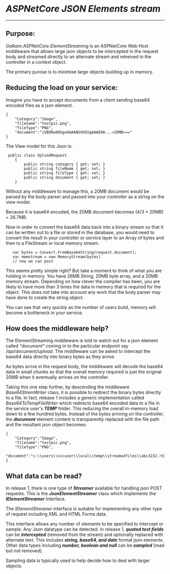 # _ASPNetCore JSON Elements stream_
------------------------------------

## Purpose:
_*Galkam.ASPNetCore.ElementStreaming*_ is an ASPNetCore Web Host middleware that allows large json objects to be intercepted in the request body and streamed directly to an alternate stream and retreived in the controller in a context object.

The primary purose is to minimise large objects building up in memory.  

## Reducing the load on your service:
Imagine you have to accept documents from a client sending base64 encoded files as a json element.
```
{
    "Category":"Image",
    "filename":"testpic.png",
    "fileType":"PNG",
    "document":"iVBORw0KGgoAAAANSUhEUgAAAE0A...<20MB>=="
}
```
The View model for this Json is: 
```
 public class UploadRequest
    {
        public string category { get; set; }
        public string fileName { get; set; }
        public string fileType { get; set; }
        public string document { get; set; }
    }
```

Without any middleware to manage this, a 20MB document would be parsed by the body parser and passed into your controller as a string on the view model.

Because it is base64 encoded, the 20MB document becomes (4/3 * 20MB) = 26.7MB.

Now in order to convert the base64 data back into a binary stream so that it can be written out to a file or stored in the database, you would need to convert the result in your controller or service layer to an Array of bytes and then to a FileStream or local memory stream.  
```
   var bytes = Convert.FromBase64String(request.document);
   var memstream = new MemoryStream(bytes)
   // now we can post
```

This seems pretty simple right?  But take a moment to think of what you are holding in memory. You have 26MB String, 20MB byte array, and a 20MB memory stream.  Depending on how clever the compiler has been, you are likely to have more than 3 times the data in memory that is required for the object.  This does not take into account any work that the body parser may have done to create the string object.

You can see that very quickly as the number of users build, memory will become a bottleneck in your service.

## How does the middleware help?

The ElementStreaming middleware is told to watch out for a json element called _*"document"*_ coming in to the particular endpoint say _/api/document/upload_.  The middleware can be asked to intercept the base64 data directly into binary bytes as they arrive. 

As bytes arrive in the request body, the middleware will decode the base64 data in small chunks so that the overall memory required is just the original 20MB when it eventually arrives on the controller.  

Taking this one step further, by descending the middleware _Base64StremWriter_ class, it is possible to redirect the binary bytes directly to a file.  In fact, release 1 includes a generic implementation called _Base64ToTempFileWriter_ which redirects base64 encoded data to a file in the service user's _**TEMP**_ folder. This reducing the overall in-memory load down to a few hundred bytes.  Instead of the bytes arriving on the controller, the _**document**_ element content is transparently replaced with the file path and the resultant json object becomes:

```
{
    "Category":"Image",
    "filename":"testpic.png",
    "fileType":"PNG",
    "document":"c:\\users\\svcuser\\local\\temp\\streamedfiles\\abc3232.rX3"
}
```

## What data can be read?
In release 1, there is one type of _**Streamer**_ available for handling json POST requests. This is the _**JsonElementStreamer**_ class which implements the _**IElementStreamer**_ Interface.

The _IElementStreamer_ interface is suitable for implementing any other type of request including XML and HTML Forms data. 

This interface allows any number of elements to be specified to intercept or sample.  Any Json datatype can be detected.  In release 1, _**quoted text fields**_ can be _**intercepted**_ (removed from the stream) and optionally replaced with alternate text.  This includes _**string, base64, and date**_ format json elements.  Other data types including _**number, boolean and null**_ can be _**sampled**_ (read but not removed). 

Sampling data is typically used to help decide how to deal with larger objects.  



 


